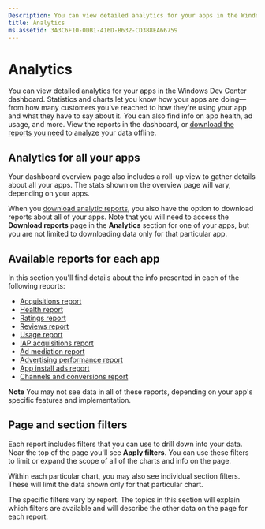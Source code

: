 ```yaml
---
Description: You can view detailed analytics for your apps in the Windows Dev Center dashboard.
title: Analytics
ms.assetid: 3A3C6F10-0DB1-416D-B632-CD388EA66759
---
```


# Analytics

You can view detailed analytics for your apps in the Windows Dev Center dashboard. Statistics and charts let you know how your apps are doing—from how many customers you've reached to how they're using your app and what they have to say about it. You can also find info on app health, ad usage, and more. View the reports in the dashboard, or [download the reports you need](download-analytic-reports.md) to analyze your data offline.

## Analytics for all your apps


Your dashboard overview page also includes a roll-up view to gather details about all your apps. The stats shown on the overview page will vary, depending on your apps.

When you [download analytic reports](download-analytic-reports.md), you also have the option to download reports about all of your apps. Note that you will need to access the **Download reports** page in the **Analytics** section for one of your apps, but you are not limited to downloading data only for that particular app.

## Available reports for each app


In this section you'll find details about the info presented in each of the following reports:

-   [Acquisitions report](acquisitions-report.md)
-   [Health report](health-report.md)
-   [Ratings report](ratings-report.md)
-   [Reviews report](reviews-report.md)
-   [Usage report](usage-report.md)
-   [IAP acquisitions report](iap-acquisitions-report.md)
-   [Ad mediation report](ad-mediation-report.md)
-   [Advertising performance report](advertising-performance-report.md)
-   [App install ads report](app-install-ads-reports.md)
-   [Channels and conversions report](channels-and-conversions-report.md)

**Note**  You may not see data in all of these reports, depending on your app's specific features and implementation.

## Page and section filters

Each report includes filters that you can use to drill down into your data. Near the top of the page you'll see **Apply filters**. You can use these filters to limit or expand the scope of all of the charts and info on the page.

Within each particular chart, you may also see individual section filters. These will limit the data shown only for that particular chart.

The specific filters vary by report. The topics in this section will explain which filters are available and will describe the other data on the page for each report.


<!--HONumber=Mar16_HO2-->


